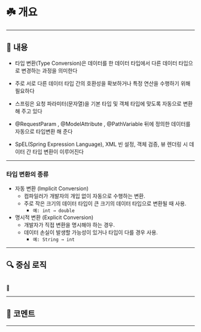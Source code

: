 # ☘️ 개요

---

## 📖 내용

- 타입 변환(Type Conversion)은 데이터를 한 데이터 타입에서 다른 데이터 타입으로 변경하는 과정을 의미한다
- 주로 서로 다른 데이터 타입 간의 호환성을 확보하거나 특정 연산을 수행하기 위해 필요하다


- 스프링은 요청 파라미터(문자열)을 기본 타입 및 객체 타입에 맞도록 자동으로 변환해 주고 있다
- @RequestParam , @ModelAttribute , @PathVariable 뒤에 정의한 데이터를 자동으로 타입변환 해 준다
- SpEL(Spring Expression Language), XML 빈 설정, 객체 검증, 뷰 렌더링 시 데이터 간 타입 변환이 이루어진다

---

### 타입 변환의 종류
- 자동 변환 (Implicit Conversion)
  - 컴파일러가 개발자의 개입 없이 자동으로 수행하는 변환.
  - 주로 작은 크기의 데이터 타입이 큰 크기의 데이터 타입으로 변환될 때 사용.
    - `예: int → double`
- 명시적 변환 (Explicit Conversion)
  - 개발자가 직접 변환을 명시해야 하는 경우.
  - 데이터 손실이 발생할 가능성이 있거나 타입이 다를 경우 사용.
    - `예: String → int`

---

## 🔍 중심 로직

```java
```

📌

---

## 💬 코멘트

---
